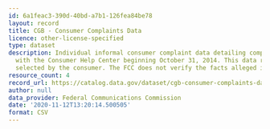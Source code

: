 ```yaml
---
id: 6a1feac3-390d-40bd-a7b1-126fea84be78
layout: record
title: CGB - Consumer Complaints Data
licence: other-license-specified
type: dataset
description: Individual informal consumer complaint data detailing complaints filed
  with the Consumer Help Center beginning October 31, 2014. This data represents information
  selected by the consumer. The FCC does not verify the facts alleged in these complaints.
resource_count: 4
record_url: https://catalog.data.gov/dataset/cgb-consumer-complaints-data
author: null
data_provider: Federal Communications Commission
date: '2020-11-12T13:20:14.500505'
format: CSV
---
```


